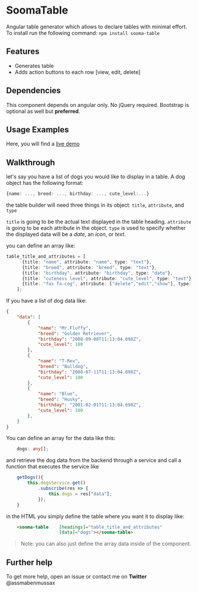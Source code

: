 # SoomaTable

Angular table generator which allows to declare tables with minimal effort.
To install run the following command: `npm install sooma-table`

## Features
* Generates table
* Adds action buttons to each row [view, edit, delete]

## Dependencies
This component depends on angular only. No jQuery required. Bootstrap is optional as well but **preferred**.

## Usage Examples
Here, you will find a [live demo](https://stackblitz.com/edit/sooma-table)

## Walkthrough
let's say you have a list of dogs you would like to display in a table. A dog object has the following format:

```typescript
{name: ..., breed: ..., birthday: ..., cute_level:...}
```
the table builder will need three things in its object: `title`, `attribute`, and `type`

`title` is going to be the actual text displayed in the table heading.
`attribute` is going to be each attribute in the object.
`type` is used to specify whether the displayed data will be a _date_, an _icon_, or _text_.

you can define an array like:
```typescript
table_title_and_attributes = [
      {title: "name", attribute: "name", type: "text"}, 
      {title: "breed", attribute: "breed", type: "text"}, 
      {title: "birthday", attribute: "birthday", type: "date"}, 
      {title: "cuteness level", attribute: "cute_level", type: "text"},
      {title: "fas fa-cog", attribute: ["delete","edit","show"], type: "icon"}
    ];
```
If you have a list of dog data like:

```json
{
    "data": [
        {
            "name": "Mr.Fluffy",
            "breed": "Golden Retriever",
            "birthday": "2008-09-08T11:13:04.698Z",
            "cute_level": 100
        },
        {
            "name": "T-Rex",
            "breed": "Bulldog",
            "birthday": "2008-07-11T11:13:04.698Z",
            "cute_level": 100
        },
        {
            "name": "Blue",
            "breed": "Husky",
            "birthday": "2001-02-01T11:13:04.698Z",
            "cute_level": 100
        },
    ]
}
```
You can define an array for the data like this:
```typescript
    dogs: any[];
```
and retrieve the dog data from the backend through a service and call a function that executes the service like

```typescript
    getDogs(){
        this.dogsService.get()
            .subscribe(res => {
                this.dogs = res["data"];
            });
    }
```
in the HTML you simply define the table where you want it to display like:
```HTML
    <sooma-table    [headings]="table_title_and_attributes"
                    [data]="dogs"></sooma-table>
```

> Note: you can also just define the array data inside of the component. 

## Further help

To get more help, open an issue or contact me on **Twitter** @assmabenmussax
